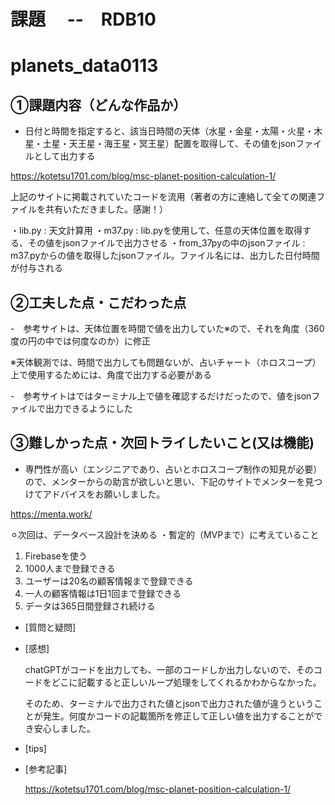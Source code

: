 # 課題　 --　RDB10
# planets_data0113

## ①課題内容（どんな作品か）

- 日付と時間を指定すると、該当日時間の天体（水星・金星・太陽・火星・木星・土星・天王星・海王星・冥王星）配置を取得して、その値をjsonファイルとして出力する

https://kotetsu1701.com/blog/msc-planet-position-calculation-1/

上記のサイトに掲載されていたコードを流用（著者の方に連絡して全ての関連ファイルを共有いただきました。感謝！）

  ・lib.py : 天文計算用
  ・m37.py : lib.pyを使用して、任意の天体位置を取得する、その値をjsonファイルで出力させる
  ・from_37pyの中のjsonファイル : m37.pyからの値を取得したjsonファイル。ファイル名には、出力した日付時間が付与される
  
## ②工夫した点・こだわった点

-　参考サイトは、天体位置を時間で値を出力していた※ので、それを角度（360度の円の中では何度なのか）に修正

※天体観測では、時間で出力しても問題ないが、占いチャート（ホロスコープ）上で使用するためには、角度で出力する必要がある

-　参考サイトはではターミナル上で値を確認するだけだったので、値をjsonファイルで出力できるようにした


## ③難しかった点・次回トライしたいこと(又は機能)

- 専門性が高い（エンジニアであり、占いとホロスコープ制作の知見が必要）ので、メンターからの助言が欲しいと思い、下記のサイトでメンターを見つけてアドバイスをお願いしました。
  
https://menta.work/

⚪︎次回は、データベース設計を決める
・暫定的（MVPまで）に考えていること

1. Firebaseを使う
2. 1000人まで登録できる
3. ユーザーは20名の顧客情報まで登録できる
4. 一人の顧客情報は1日1回まで登録できる
5. データは365日間登録され続ける

- [質問と疑問]
   
- [感想]

  chatGPTがコードを出力しても、一部のコードしか出力しないので、そのコードをどこに記載すると正しいループ処理をしてくれるかわからなかった。
  
  そのため、ターミナルで出力された値とjsonで出力された値が違うということが発生。何度かコードの記載箇所を修正して正しい値を出力することができ安心しました。

- [tips]

- [参考記事]

  https://kotetsu1701.com/blog/msc-planet-position-calculation-1/

